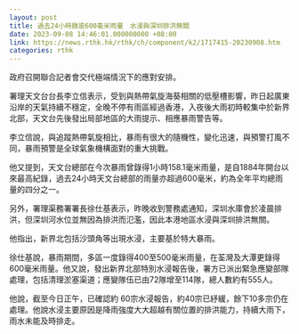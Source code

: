 ```yaml
---
layout: post
title: 過去24小時錄逾600毫米雨量　水浸與深圳排洪無關
date: 2023-09-08 14:46:01.000000000 +08:00
link: https://news.rthk.hk/rthk/ch/component/k2/1717415-20230908.htm
categories: rthk
---
```


政府召開聯合記者會交代極端情況下的應對安排。

署理天文台台長李立信表示，受到與熱帶氣旋海葵相關的低壓槽影響，昨日起廣東沿岸的天氣持續不穩定，全晚不停有雨區經過香港，入夜後大雨初時較集中於新界北部，天文台先後發出局部地區的大雨提示、相應暴雨警告等。

李立信說，與追蹤熱帶氣旋相比，暴雨有很大的隨機性，變化迅速，與預警打風不同，暴雨預警是全球氣象機構面對的重大挑戰。

他又提到，天文台總部在今次暴雨曾錄得1小時158.1毫米雨量，是自1884年開台以來最高紀錄，過去24小時天文台總部的雨量亦超過600毫米，約為全年平均總雨量的四分之一。

另外，署理渠務署署長徐仕基表示，昨晚收到警務處通知，深圳水庫會於凌晨排洪，但深圳河水位並無因為排洪而氾濫，因此本港地區水浸與深圳排洪無關。

他指出，新界北包括沙頭角等出現水浸，主要基於特大暴雨。

徐仕基說，暴雨期間，多區一度錄得400至500毫米雨量，在荃灣及大潭更錄得600毫米雨量。他又說，發出新界北部特別水浸報告後，署方已派出緊急應變部隊處理，包括清理淤塞渠道；應變隊伍已由72隊增至114隊，總人數約有555人。

他說，截至今日正午，已確認約 60宗水浸報告，約40宗已紓緩，餘下10多宗仍在處理。他說水浸主要原因是降雨強度大大超越有關位置的排洪能力，持續大雨下，雨水未能及時排走。
